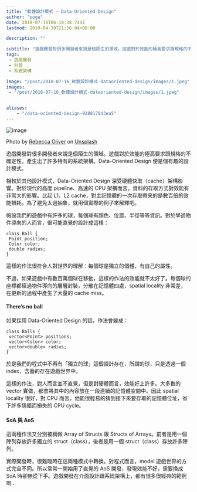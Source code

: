 ```yaml
---
title: "軟體設計模式 — Data-Oriented Design"
author: "poga"
date: 2018-07-16T06:19:38.744Z
lastmod: 2019-04-30T21:56:04+08:00

description: ""

subtitle: "遊戲開發對很多開發者來說是個陌生的領域。遊戲對於效能的極高要求跟規格的不確定性，產生出了許多特有的系統架構。Data-Oriented Design 便是個有趣的設計模式。"
tags:
 - 遊戲開發
 - 科普
 - 系統架構

image: "/post/2018-07-16_軟體設計模式-dataoriented-design/images/1.jpeg"
images:
 - "/post/2018-07-16_軟體設計模式-dataoriented-design/images/1.jpeg"


aliases:
    - "/data-oriented-design-9288178d3ea5"
---
```


![image](/post/2018-07-16_軟體設計模式-dataoriented-design/images/1.jpeg)

Photo by [Rebecca Oliver](https://unsplash.com/photos/BpqDaDxG48w?utm_source=unsplash&amp;utm_medium=referral&amp;utm_content=creditCopyText) on [Unsplash](https://unsplash.com/search/photos/game?utm_source=unsplash&amp;utm_medium=referral&amp;utm_content=creditCopyText)



遊戲開發對很多開發者來說是個陌生的領域。遊戲對於效能的極高要求跟規格的不確定性，產生出了許多特有的系統架構。Data-Oriented Design 便是個有趣的設計模式。

相較於其他設計模式，Data-Oriented Design 深受硬體快取（cache）架構影響。對於現代的高度 pipeline、高速的 CPU 架構而言，資料的存取方式對效能有非常大的影響。比起 L1、L2 cache，對主記憶體的一次存取帶來的是數百倍的效能損耗。為了避免太過抽象，就用個實際的例子來解釋吧。

假設我們的遊戲中有許多的球，每個球有顏色、位置、半徑等等資訊。對於學過物件導向的人而言，很可能直覺的設計成這樣：

```
class Ball {
 Point position;
 Color color;
 double radius;
}
```

這樣的作法很符合人對世界的理解：每個球是獨立的個體，有自己的屬性。

不過，如果遊戲中有數百萬個球在移動，這樣的作法的效能就不太好了。每個球的座標都經過物件導向的層層封裝，分散在記憶體四處，spatial locality 非常差，在更新的過程中產生了大量的 cache miss。

#### There’s no ball

如果採用 Data-Oriented Design 的話，作法會變成：

```
class Balls {
 vector<Point> positions;
 vector<Color> color;
 vector<double> radius;
}
```

於是我們的程式中不再有「獨立的球」這個設計存在，所謂的球，只是透過一個 index，含蓄的存在遊戲世界中。

這樣的作法，對人而言並不直覺，但是對硬體而言，效能好上許多。大多數的 vector 實做，都會將其中的內容放在一段連續的記憶體空間中。因此 spatial locality 很好，對 CPU 而言，他能很輕易的猜到接下來要存取的記憶體位址，省下許多猜錯而損失的 CPU cycle。

#### SoA 與 AoS

這兩種作法又分別被稱做 Array of Structs 跟 Structs of Arrays。前者是用一個陣列存放許多獨立的 struct（class），後者是用一個 struct（class）存放許多陣列。

實際開發時，很難臨時在這兩種模式中轉換。對程式而言，model 遊戲世界的方式完全不同。所以常常一開始用了直覺的 AoS 開發，發現效能不好，需要換成 SoA 時卻無從下手。遊戲開發在介面設計跟系統架構上，都有很多很經典的範例啊…
